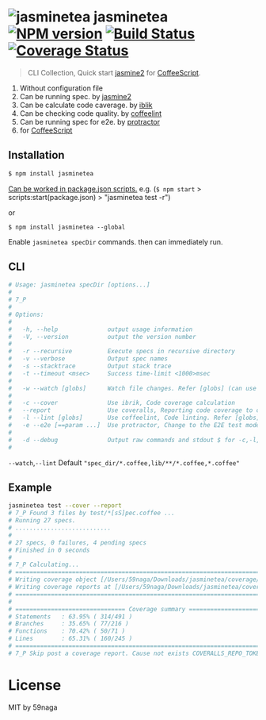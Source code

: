 # ![jasminetea][.svg] jasminetea [![NPM version][npm-image]][npm] [![Build Status][travis-image]][travis] [![Coverage Status][coveralls-image]][coveralls]

> CLI Collection, Quick start [jasmine2][d-1] for [CoffeeScript][d-5].

1. Without configuration file
2. Can be running spec. by [jasmine2][d-1]
3. Can be calculate code caverage. by [iblik][d-2]
4. Can be checking code quality. by [coffeelint][d-3]
4. Can be running spec for e2e. by [protractor][d-4]
5. for [CoffeeScript][d-5]

## Installation
```bash
$ npm install jasminetea
```

[Can be worked in package.json scripts.][1] e.g. (`$ npm start` > scripts:start(package.json) > "jasminetea test -r")

or
```
$ npm install jasminetea --global
```
Enable `jasminetea specDir` commands. then can immediately run.

## CLI
```bash
# Usage: jasminetea specDir [options...]
#
# 7_P
# 
# Options:
# 
#   -h, --help              output usage information
#   -V, --version           output the version number
# 
#   -r --recursive          Execute specs in recursive directory
#   -v --verbose            Output spec names
#   -s --stacktrace         Output stack trace
#   -t --timeout <msec>     Success time-limit <1000>msec
# 
#   -w --watch [globs]      Watch file changes. Refer [globs] (can use "," separator)
# 
#   -c --cover              Use ibrik, Code coverage calculation
#   --report                Use coveralls, Reporting code coverage to coveralls.io
#   -l --lint [globs]       Use coffeelint, Code linting. Refer [globs] (can use "," separator)
#   -e --e2e [==param ...]  Use protractor, Change to the E2E test mode
# 
#   -d --debug              Output raw commands and stdout $ for -c,-l,-e
# 
```

`--watch`,`--lint` Default `"spec_dir/*.coffee,lib/**/*.coffee,*.coffee"`

## Example
```bash
jasminetea test --cover --report
# 7_P Found 3 files by test/*[sS]pec.coffee ...
# Running 27 specs.
# ...........................
# 
# 27 specs, 0 failures, 4 pending specs
# Finished in 0 seconds
# 
# 7_P Calculating...
# =============================================================================
# Writing coverage object [/Users/59naga/Downloads/jasminetea/coverage/coverage.json]
# Writing coverage reports at [/Users/59naga/Downloads/jasminetea/coverage]
# =============================================================================
# 
# =============================== Coverage summary ===============================
# Statements   : 63.95% ( 314/491 )
# Branches     : 35.65% ( 77/216 )
# Functions    : 70.42% ( 50/71 )
# Lines        : 65.31% ( 160/245 )
# ================================================================================
# 7_P Skip post a coverage report. Cause not exists COVERALLS_REPO_TOKEN
```

License
=========================
MIT by 59naga

[.svg]: https://cdn.rawgit.com/59naga/jasminetea/master/.svg

[npm-image]: https://badge.fury.io/js/jasminetea.svg
[npm]: https://npmjs.org/package/jasminetea
[travis-image]: https://travis-ci.org/59naga/jasminetea.svg?branch=master
[travis]: https://travis-ci.org/59naga/jasminetea
[coveralls-image]: https://coveralls.io/repos/59naga/jasminetea/badge.svg?branch=master
[coveralls]: https://coveralls.io/r/59naga/jasminetea?branch=master

[d-1]: https://github.com/jasmine/jasmine
[d-2]: https://github.com/Constellation/ibrik
[d-2-1]: https://github.com/cainus/node-coveralls#istanbul
[d-2-2]: http://docs.travis-ci.com/user/environment-variables/
[d-3]: http://coffeelint.org/
[d-4]: http://angular.github.io/protractor/
[d-5]: http://coffeescript.org/

[1]: http://www.jayway.com/2014/03/28/running-scripts-with-npm/
